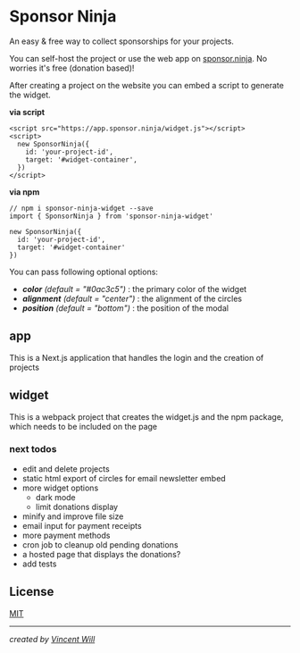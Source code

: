 # Sponsor Ninja

An easy & free way to collect sponsorships for your projects.

You can self-host the project or use the web app on [sponsor.ninja](https://sponsor.ninja). No worries it's free (donation based)!

After creating a project on the website you can embed a script to generate the widget.


__via script__
```
<script src="https://app.sponsor.ninja/widget.js"></script>
<script>
  new SponsorNinja({
    id: 'your-project-id',
    target: '#widget-container',
  })
</script>
```

__via npm__
```
// npm i sponsor-ninja-widget --save
import { SponsorNinja } from 'sponsor-ninja-widget'

new SponsorNinja({
  id: 'your-project-id',
  target: '#widget-container'
})
```


You can pass following optional options:

- *__color__ (default = "#0ac3c5")* : the primary color of the widget
- *__alignment__ (default = "center")* : the alignment of the circles
- *__position__ (default = "bottom")* : the position of the modal

## app

This is a Next.js application that handles the login and the creation of projects


## widget

This is a webpack project that creates the widget.js and the npm package, which needs to be included on the page


### next todos

- edit and delete projects
- static html export of circles for email newsletter embed
- more widget options
  - dark mode
  - limit donations display
- minify and improve file size
- email input for payment receipts
- more payment methods
- cron job to cleanup old pending donations
- a hosted page that displays the donations?
- add tests


## License
[MIT](https://choosealicense.com/licenses/mit/)


---


*created by [Vincent Will](https://twitter.com/wweb_dev)*
